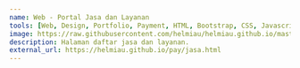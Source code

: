 ```yaml
---
name: Web - Portal Jasa dan Layanan
tools: [Web, Design, Portfolio, Payment, HTML, Bootstrap, CSS, Javascript]
image: https://raw.githubusercontent.com/helmiau/helmiau.github.io/master/images/jasahelmi.png
description: Halaman daftar jasa dan layanan.
external_url: https://helmiau.github.io/pay/jasa.html
---
```

